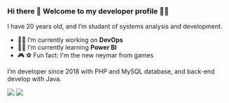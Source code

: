 ### Hi there 👋 Welcome to my developer profile 👨‍💻
I have 20 years old, and I’m studant of systems analysis and development.

- :man_technologist: I’m currently working on **DevOps**
- :student: I’m currently learning **Power BI**
- :video_game: :soccer: Fun fact: I'm the new neymar from games

I’m developer since 2018 with PHP and MySQL database, and back-end develop with Java.
  
<div> 
  <a href="https://instagram.com/leonardo_bvb" target="_blank"><img src="https://img.shields.io/badge/-Instagram-%23E4405F?style=for-the-badge&logo=instagram&logoColor=white" target="_blank"></a>
  <a href = "mailto:leonardopimentellopes@gmail.com"><img src="https://img.shields.io/badge/-Gmail-%23333?style=for-the-badge&logo=gmail&logoColor=white" target="_blank"></a>
</div>
<!--
**LeonardoLopesFilho/LeonardoLopesFilho** is a ✨ _special_ ✨ repository because its `README.md` (this file) appears on your GitHub profile.
-->
